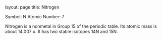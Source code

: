layout: page
title: Nitrogen

Symbol: N
Atomic Number: 7

Nitrogen is a nonmetal in Group 15 of the periodic table.
Its atomic mass is about 14.007 u.
It has two stable isotopes 14N and 15N.